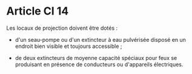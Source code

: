 # Article CI 14

Les locaux de projection doivent être dotés :

- d'un seau-pompe ou d'un extincteur à eau pulvérisée disposé en un endroit bien visible et toujours accessible ;

- de deux extincteurs de moyenne capacité spéciaux pour feux se produisant en présence de conducteurs ou d'appareils électriques.
